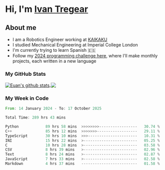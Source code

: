# Hi, I'm [Ivan Tregear](https://www.linkedin.com/in/ivantregear/)

## About me

* I am a Robotics Engineer working at [KAIKAKU](https://github.com/KAIKAKU-AI)
* I studied Mechanical Engineering at Imperial College London
* I'm currently trying to learn Spanish :es:
* Follow my [2024 programming challenge here](https://github.com/ITregear?tab=repositories), where I'll make monthly projects, each written in a new language


### My GitHub Stats

<a href="#my-github-stats">
  <img align="center" src="https://github-readme-stats.vercel.app/api?username=itregear&count_private=true&show_icons=true&include_all_commits=true&theme=material-palenight" alt="Euan's github stats" />
</a>

<a href="#my-github-stats">
  <img align="center" src="https://github-readme-stats.vercel.app/api/top-langs/?username=itregear&layout=compact&theme=material-palenight" />
</a>

### My Week in Code
<!--START_SECTION:waka-->

```rust
From: 14 January 2024 - To: 17 October 2025

Total Time: 289 hrs 43 mins

Python            89 hrs 58 mins  >>>>>>>>-----------------   30.74 %
C++               85 hrs 12 mins  >>>>>>>------------------   29.11 %
TypeScript        30 hrs 10 mins  >>>----------------------   10.31 %
INI               15 hrs 22 mins  >------------------------   05.25 %
C                 10 hrs 28 mins  >------------------------   03.58 %
CSV               8 hrs 39 mins   >------------------------   02.96 %
Text              8 hrs 24 mins   >------------------------   02.87 %
JavaScript        7 hrs 33 mins   >------------------------   02.58 %
Markdown          4 hrs 37 mins   -------------------------   01.58 %
```

<!--END_SECTION:waka-->
